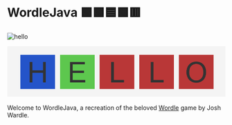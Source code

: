# WordleJava 🟩🟩🟦🟩🟥

![hello](https://github.com/char-lie-ho/wordle/assets/116076259/0e175b23-555f-454b-97af-a513b3a7ff49)


![img_1.png](img_1.png)

Welcome to WordleJava, a recreation of the beloved [Wordle](https://www.nytimes.com/games/wordle/index.html) game by Josh Wardle. 

